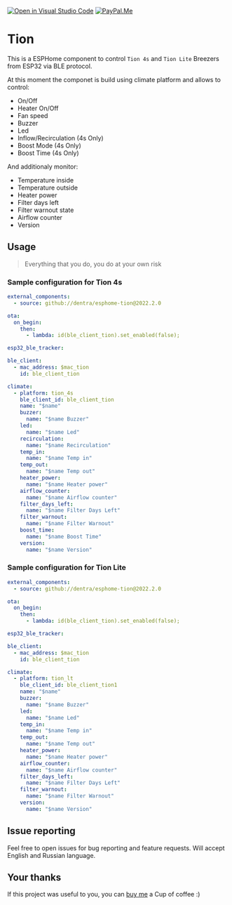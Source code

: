 [![Open in Visual Studio Code][open-in-vscode-shield]][open-in-vscode]
[![PayPal.Me][paypal-me-shield]][paypal-me]

[open-in-vscode-shield]: https://open.vscode.dev/badges/open-in-vscode.svg
[open-in-vscode]: https://open.vscode.dev/dentra/esphome-components

[paypal-me-shield]: https://img.shields.io/static/v1.svg?label=%20&message=PayPal.Me&logo=paypal
[paypal-me]: https://paypal.me/dentra0

# Tion

This is a ESPHome component to control `Tion 4s` and `Tion Lite` Breezers from ESP32 via BLE protocol.

At this moment the componet is build using climate platform and allows to control:

* On/Off
* Heater On/Off
* Fan speed
* Buzzer
* Led
* Inflow/Recirculation (4s Only)
* Boost Mode (4s Only)
* Boost Time (4s Only)

And additionaly monitor:

* Temperature inside
* Temperature outside
* Heater power
* Filter days left
* Filter warnout state
* Airflow counter
* Version

## Usage
> Everything that you do, you do at your own risk

### Sample configuration for Tion 4s
```yaml
external_components:
  - source: github://dentra/esphome-tion@2022.2.0

ota:
  on_begin:
    then:
      - lambda: id(ble_client_tion).set_enabled(false);

esp32_ble_tracker:

ble_client:
  - mac_address: $mac_tion
    id: ble_client_tion

climate:
  - platform: tion_4s
    ble_client_id: ble_client_tion
    name: "$name"
    buzzer:
      name: "$name Buzzer"
    led:
      name: "$name Led"
    recirculation:
      name: "$name Recirculation"
    temp_in:
      name: "$name Temp in"
    temp_out:
      name: "$name Temp out"
    heater_power:
      name: "$name Heater power"
    airflow_counter:
      name: "$name Airflow counter"
    filter_days_left:
      name: "$name Filter Days Left"
    filter_warnout:
      name: "$name Filter Warnout"
    boost_time:
      name: "$name Boost Time"
    version:
      name: "$name Version"
```

### Sample configuration for Tion Lite
```yaml
external_components:
  - source: github://dentra/esphome-tion@2022.2.0

ota:
  on_begin:
    then:
      - lambda: id(ble_client_tion).set_enabled(false);

esp32_ble_tracker:

ble_client:
  - mac_address: $mac_tion
    id: ble_client_tion

climate:
  - platform: tion_lt
    ble_client_id: ble_client_tion1
    name: "$name"
    buzzer:
      name: "$name Buzzer"
    led:
      name: "$name Led"
    temp_in:
      name: "$name Temp in"
    temp_out:
      name: "$name Temp out"
    heater_power:
      name: "$name Heater power"
    airflow_counter:
      name: "$name Airflow counter"
    filter_days_left:
      name: "$name Filter Days Left"
    filter_warnout:
      name: "$name Filter Warnout"
    version:
      name: "$name Version"
```

## Issue reporting

Feel free to open issues for bug reporting and feature requests. Will accept English and Russian language.

## Your thanks
If this project was useful to you, you can [buy me](https://paypal.me/dentra0) a Cup of coffee :)
